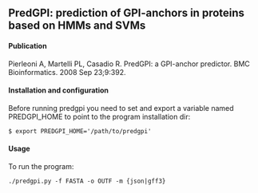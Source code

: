 ## PredGPI: prediction of GPI-anchors in proteins based on HMMs and SVMs

#### Publication
Pierleoni A, Martelli PL, Casadio R. PredGPI: a GPI-anchor predictor. BMC
Bioinformatics. 2008 Sep 23;9:392.

#### Installation and configuration

Before running predgpi you need to set and export a variable named PREDGPI_HOME to point to the program installation dir:
```
$ export PREDGPI_HOME='/path/to/predgpi'
```

#### Usage

To run the program:

```
./predgpi.py -f FASTA -o OUTF -m {json|gff3}

```
